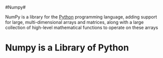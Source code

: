 #Numpy#

NumPy is a library for the [Python](/wiki/Python) programming language, adding support for large, multi-dimensional arrays and matrices, along with a large collection of high-level mathematical functions to operate on these arrays

# Numpy is a Library of Python #